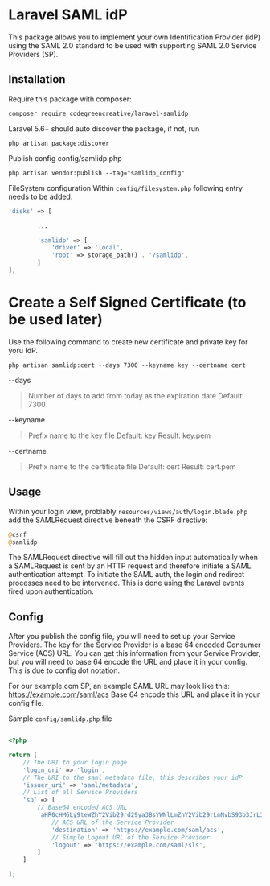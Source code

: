 # Laravel SAML idP

This package allows you to implement your own Identification Provider (idP) using the SAML 2.0 standard to be used with supporting SAML 2.0 Service Providers (SP).

## Installation

Require this package with composer:

```shell
composer require codegreencreative/laravel-samlidp
```

Laravel 5.6+ should auto discover the package, if not, run

```shell
php artisan package:discover
```

Publish config
config/samlidp.php

```shell
php artisan vendor:publish --tag="samlidp_config"
```

FileSystem configuration
Within `config/filesystem.php` following entry needs to be added:

```php
'disks' => [

        ...

        'samlidp' => [
            'driver' => 'local',
            'root' => storage_path() . '/samlidp',
        ]
],
```

# Create a Self Signed Certificate (to be used later)

Use the following command to create new certificate and private key for yoru IdP.

```shell
php artisan samlidp:cert --days 7300 --keyname key --certname cert
```

--days <int>
>Number of days to add from today as the expiration date
>Default: 7300

--keyname <string>
>Prefix name to the key file
>Default: key
>Result: key.pem

--certname <string>
>Prefix name to the certificate file
>Default: cert
>Result: cert.pem

## Usage

Within your login view, problably `resources/views/auth/login.blade.php` add the SAMLRequest directive beneath the CSRF directive:

```php
@csrf
@samlidp
```

The SAMLRequest directive will fill out the hidden input automatically when a SAMLRequest is sent by an HTTP request and therefore initiate a SAML authentication attempt. To initiate the SAML auth, the login and redirect processes need to be intervened. This is done using the Laravel events fired upon authentication.

## Config

After you publish the config file, you will need to set up your Service Providers. The key for the Service Provider is a base 64 encoded Consumer Service (ACS) URL. You can get this information from your Service Provider, but you will need to base 64 encode the URL and place it in your config. This is due to config dot notation.

For our example.com SP, an example SAML URL may look like this: https://example.com/saml/acs Base 64 encode this URL and place it in your config file.

Sample `config/samlidp.php` file

```php

<?php

return [
    // The URI to your login page
    'login_uri' => 'login',
    // The URI to the saml metadata file, this describes your idP
    'issuer_uri' => 'saml/metadata',
    // List of all Service Providers
    'sp' => [
        // Base64 encoded ACS URL
        'aHR0cHM6Ly9teWZhY2Vib29rd29ya3BsYWNlLmZhY2Vib29rLmNvbS93b3JrL3NhbWwucGhw' => [
            // ACS URL of the Service Provider
            'destination' => 'https://example.com/saml/acs',
            // Simple Logout URL of the Service Provider
            'logout' => 'https://example.com/saml/sls',
        ]
    ]

];
```

